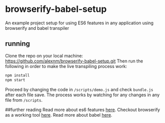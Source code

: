 # browserify-babel-setup
An example project setup for using ES6 features in any application using browserify and babel transpiler

## running
Clone the repo on your local machine: https://github.com/alexnm/browserify-babel-setup.git
Then run the following in order to make the live transpiling process work:

```sh
npm install
npm start
```

Proceed by changing the code in `/scripts/demo.js` and check `bundle.js` after each file save. The process works by watching for any changes in any file from `/scripts`.

##further reading
Read more about es6 features [here](https://github.com/lukehoban/es6features).
Checkout browserify as a working tool [here](http://browserify.org/).
Read more about babel [here](https://babeljs.io/).